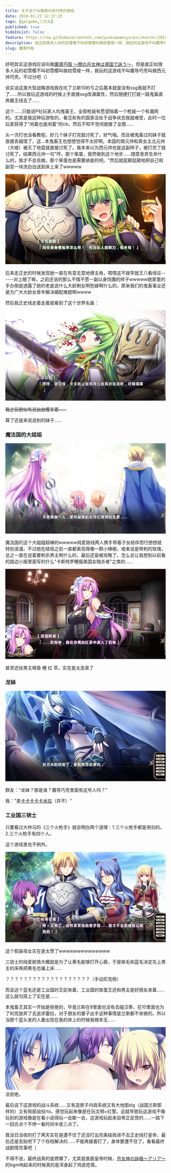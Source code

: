 ```yaml
---
title: 关于这个叫做西元帅巧壳的游戏
date: 2019-01-22 12:37:23
tags: [galgame,二次元]
published: true
hideInList: false
feature: https://raw.githubusercontent.com/yuukoamamiya/pic/master/20190508123749.png
description: 就正如很多人玩的初雪樱不叫初雪樱叫做初雪绫一样，我玩的这游戏不叫魔导巧壳叫做西元帅巧壳，不过分吧（）
slug: 魔導巧殻
---
```

好吧其实这游戏应该叫做[魔導巧殻 ～闇の月女神は導国で詠う～](http://bangumi.tv/subject/54516)，但是就正如很多人玩的初雪樱不叫初雪樱叫做初雪绫一样，我玩的这游戏不叫魔导巧壳叫做西元帅巧壳，不过分吧（）

<!-- more -->

说实话这类大型战略游戏我在吃了兰斯10的亏之后基本就是没有ssg我就不打了......所以我玩这游戏的时候上手直接ssg改满属性，然后随便打打就一路鬼畜直奔霸王线去了......

这个......只能说P社玩家人均鬼畜王，全部枪毙有愿望隔着一个枪毙一个有漏网的。尤其是我这种玩游牧的，看见和有的国家没处于战争状态我就难受，此时一位玩家获得了"闲着也是闲着"的cb，然后不知不觉间就推了全图......

头一次打也没看教程，好几个妹子打完就讨死了，好气哦。而且被鬼畜过的妹子就直接丢娼馆了，这...本鬼畜王也想想觉得不太好啊。本国的南元帅和真女主北元帅（大嘘）被灭了地盘就直接讨死了。我本来以为西元帅也是这副样子，被打完了就讨死了。结果西元帅一句"哼，那个笨蛋，竟然做到这个地步......随意舍弃生命什么的，我才不会去做。那个笨蛋也是需要纳妾的吧。"然后就屁颠屁颠地把自己和副官一块洗白白送到床上来了wwwww

![](https://raw.githubusercontent.com/yuukoamamiya/pic/master/20190508123749.png)

后来走正史的时候发现她一直在有意无意地撩主角，喂喂这不就早就王八看绿豆------对上眼了嘛，之前还说的那么不情不愿一副以身饲魔的样子wwwww她家里的手办倒是透露了她的老底说什么大龄剩女啊愁嫁啊什么的，原来我们的鬼畜事业还是为广大大龄女青年解决婚配难题啊wwww

然后我正史线走着走着就看到了这个世界名画：

![](https://raw.githubusercontent.com/yuukoamamiya/pic/master/20190508123813.png)

~~我之前貌似有说出血樱来着......~~

算了还是来说说别的妹子......

### 魔法国的大姐姐

![](https://raw.githubusercontent.com/yuukoamamiya/pic/master/20190508123833.png)

魔法国的这个大姐姐超棒的wwwww纯爱路线两人携手带着子女结伴而行想想就特别浪漫。不过她在结局之前一直都表现得像一颗小辣椒，或者说是带刺的玫瑰，总之一直在说着要刺杀男主啊什么的，最后还是被攻略了。怎么总让我想到以前看的路边小报里面写的什么"卡斯特罗睡服美国女暗杀者"之类的......

![昏 睡 红 茶](https://raw.githubusercontent.com/yuukoamamiya/pic/master/20190508123851.png)

甚至还给男主喝昏 睡 红 茶，实在是太恶臭了

### 龙妹

![](https://raw.githubusercontent.com/yuukoamamiya/pic/master/20190508123944.png)

群友："龙妹？那是谁？魔导巧壳里面有这号人吗？"

我："是[卡卡卡卡卡米拉](http://bangumi.tv/character/36935)（并不）"

### 工业国三铳士

只要看过大仲马的《三个火枪手》就会明白两个道理：1.三个火枪手都是用剑的。2.三个火枪手有四个人。

这个游戏里也不例外。

![](https://raw.githubusercontent.com/yuukoamamiya/pic/master/20190508124003.png)

这个假装母女实在是太赞了wwwwwwwwwwwwww

三铳士的纯爱剧情大概就是为了让黄毛能够打开心扉，于是紫毛和蓝毛决定先上男主的床再把黄毛也骗上床......

？？？？？？？？？？？？？？？？？？？（手动尼克杨）

而且这个蓝毛还是工业国的王妃来着，工业国的笨蛋王还和男主是好朋友来着......这么就勾搭上了实在是......

本鬼畜王其实一开始是拒绝的，毕竟兰斯在9里面也没有去碰汉蒂，在10里面也为了利克放弃了去追求蕾拉，对于朋友的妻子出手这种事情是兰斯都不肯做的。所以当那个蓝头发的人妻出现在我的床上的时候我根本无......

![](https://raw.githubusercontent.com/yuukoamamiya/pic/master/20190508124024.png)  
法拒绝。

最后说下这游戏的战斗系统......又有造房子内政系统又有大地图slg（战国兰斯那样的）又有局部战役rts，感觉玩起来像是在玩文明+红警。这就导致玩这游戏不像玩别的游戏像是在看小说得玩一会歇一会，这游戏玩起来自带正反馈的......一路下一回合点个不停一看时间半夜三点了。

我没日没夜的打了两天实在是遭不住了还没打出完美结局进不去正史线打皇帝，最后还是去贴吧下了个存档解决的......不能再接着打了，身体要遭不住了，看看最终战剧情完事吧（

不得不说，最终战真的是燃爆了，尤其是直面皇帝时候，[月女神の詠唱～アリア～](https://soundcloud.com/pan-noiya/jwnvwrgikyn5)的bgm响起来的时候真的是浑身起了鸡皮疙瘩。
